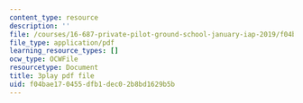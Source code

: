 ```yaml
---
content_type: resource
description: ''
file: /courses/16-687-private-pilot-ground-school-january-iap-2019/f04bae170455dfb1dec02b8bd1629b5b_jeI3wpulyPw.pdf
file_type: application/pdf
learning_resource_types: []
ocw_type: OCWFile
resourcetype: Document
title: 3play pdf file
uid: f04bae17-0455-dfb1-dec0-2b8bd1629b5b
---
```

